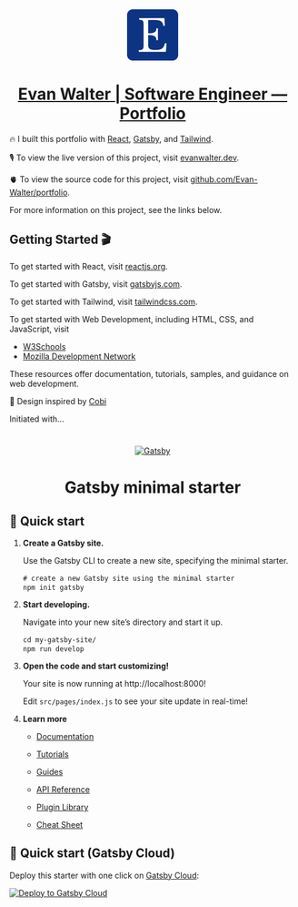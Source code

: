 <div align='center' class='flex'>
  <a href='https://evanwalter.dev'>
    <img alt='Evan Walter | Software Engineer' src='./src/assets/images/favicon-90.ico' width='90' />
    <h1>
      Evan Walter | Software Engineer — Portfolio
    </h1>
  </a>
</div>

🔥 I built this portfolio with [React](https://reactjs.org/), [Gatsby](https://www.gatsbyjs.com/), and [Tailwind](https://tailwindcss.com/).

🎙️ To view the live version of this project, visit [evanwalter.dev](https://evanwalter.dev).

🫀 To view the source code for this project, visit [github.com/Evan-Walter/portfolio](https://github.com/Evan-Walter/portfolio).

For more information on this project, see the links below.

## Getting Started 🎬

To get started with React, visit [reactjs.org](https://reactjs.org/).

To get started with Gatsby, visit [gatsbyjs.com](https://www.gatsbyjs.com/).

To get started with Tailwind, visit [tailwindcss.com](https://tailwindcss.com/).

To get started with Web Development, including HTML, CSS, and JavaScript, visit

- [W3Schools](https://www.w3schools.com/)
- [Mozilla Development Network](https://developer.mozilla.org/)

These resources offer documentation, tutorials, samples, and guidance on web development.

🙏 Design inspired by [Cobi](https://github.com/cobiwave)

Initiated with...

#

<div align='center'>
  <a href='https://www.gatsbyjs.com/?utm_source=starter&utm_medium=readme&utm_campaign=minimal-starter'>
    <img alt='Gatsby' src='https://www.gatsbyjs.com/Gatsby-Monogram.svg' width='60' />
  </a>
</div>
<h1 align='center'>
  Gatsby minimal starter
</h1>

## 🚀 Quick start

1.  **Create a Gatsby site.**

    Use the Gatsby CLI to create a new site, specifying the minimal starter.

    ```shell
    # create a new Gatsby site using the minimal starter
    npm init gatsby
    ```

2.  **Start developing.**

    Navigate into your new site’s directory and start it up.

    ```shell
    cd my-gatsby-site/
    npm run develop
    ```

3.  **Open the code and start customizing!**

    Your site is now running at http://localhost:8000!

    Edit `src/pages/index.js` to see your site update in real-time!

4.  **Learn more**

    - [Documentation](https://www.gatsbyjs.com/docs/?utm_source=starter&utm_medium=readme&utm_campaign=minimal-starter)

    - [Tutorials](https://www.gatsbyjs.com/tutorial/?utm_source=starter&utm_medium=readme&utm_campaign=minimal-starter)

    - [Guides](https://www.gatsbyjs.com/tutorial/?utm_source=starter&utm_medium=readme&utm_campaign=minimal-starter)

    - [API Reference](https://www.gatsbyjs.com/docs/api-reference/?utm_source=starter&utm_medium=readme&utm_campaign=minimal-starter)

    - [Plugin Library](https://www.gatsbyjs.com/plugins?utm_source=starter&utm_medium=readme&utm_campaign=minimal-starter)

    - [Cheat Sheet](https://www.gatsbyjs.com/docs/cheat-sheet/?utm_source=starter&utm_medium=readme&utm_campaign=minimal-starter)

## 🚀 Quick start (Gatsby Cloud)

Deploy this starter with one click on [Gatsby Cloud](https://www.gatsbyjs.com/cloud/):

[<img src="https://www.gatsbyjs.com/deploynow.svg" alt="Deploy to Gatsby Cloud">](https://www.gatsbyjs.com/dashboard/deploynow?url=https://github.com/gatsbyjs/gatsby-starter-minimal)

